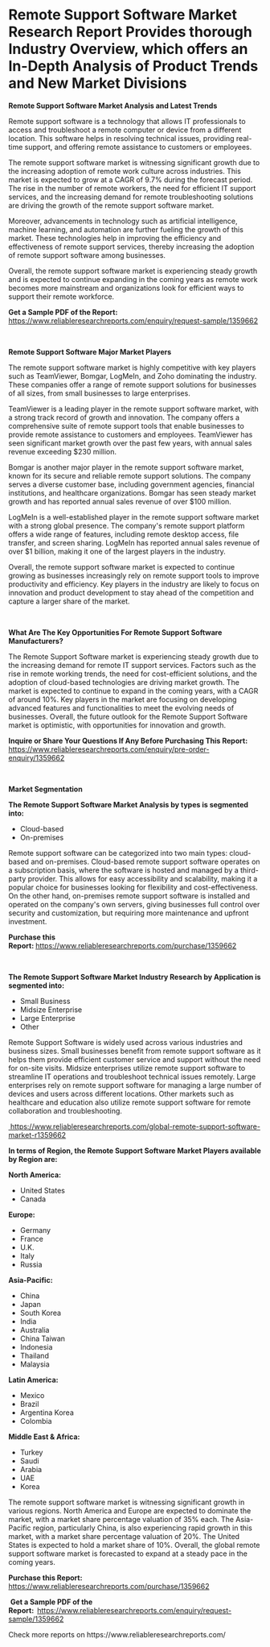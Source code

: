 <p><h1>Remote Support Software Market Research Report Provides thorough Industry Overview, which offers an In-Depth Analysis of Product Trends and New Market Divisions</h1></p><p><strong>Remote Support Software Market Analysis and Latest Trends</strong></p>
<p><p>Remote support software is a technology that allows IT professionals to access and troubleshoot a remote computer or device from a different location. This software helps in resolving technical issues, providing real-time support, and offering remote assistance to customers or employees.</p><p>The remote support software market is witnessing significant growth due to the increasing adoption of remote work culture across industries. This market is expected to grow at a CAGR of 9.7% during the forecast period. The rise in the number of remote workers, the need for efficient IT support services, and the increasing demand for remote troubleshooting solutions are driving the growth of the remote support software market.</p><p>Moreover, advancements in technology such as artificial intelligence, machine learning, and automation are further fueling the growth of this market. These technologies help in improving the efficiency and effectiveness of remote support services, thereby increasing the adoption of remote support software among businesses.</p><p>Overall, the remote support software market is experiencing steady growth and is expected to continue expanding in the coming years as remote work becomes more mainstream and organizations look for efficient ways to support their remote workforce.</p></p>
<p><strong>Get a Sample PDF of the Report:&nbsp;</strong> <a href="https://www.reliableresearchreports.com/enquiry/request-sample/1359662">https://www.reliableresearchreports.com/enquiry/request-sample/1359662</a></p>
<p>&nbsp;</p>
<p><strong>Remote Support Software Major Market Players</strong></p>
<p><p>The remote support software market is highly competitive with key players such as TeamViewer, Bomgar, LogMeIn, and Zoho dominating the industry. These companies offer a range of remote support solutions for businesses of all sizes, from small businesses to large enterprises. </p><p>TeamViewer is a leading player in the remote support software market, with a strong track record of growth and innovation. The company offers a comprehensive suite of remote support tools that enable businesses to provide remote assistance to customers and employees. TeamViewer has seen significant market growth over the past few years, with annual sales revenue exceeding $230 million.</p><p>Bomgar is another major player in the remote support software market, known for its secure and reliable remote support solutions. The company serves a diverse customer base, including government agencies, financial institutions, and healthcare organizations. Bomgar has seen steady market growth and has reported annual sales revenue of over $100 million.</p><p>LogMeIn is a well-established player in the remote support software market with a strong global presence. The company's remote support platform offers a wide range of features, including remote desktop access, file transfer, and screen sharing. LogMeIn has reported annual sales revenue of over $1 billion, making it one of the largest players in the industry.</p><p>Overall, the remote support software market is expected to continue growing as businesses increasingly rely on remote support tools to improve productivity and efficiency. Key players in the industry are likely to focus on innovation and product development to stay ahead of the competition and capture a larger share of the market.</p></p>
<p>&nbsp;</p>
<p><strong>What Are The Key Opportunities For Remote Support Software Manufacturers?</strong></p>
<p><p>The Remote Support Software market is experiencing steady growth due to the increasing demand for remote IT support services. Factors such as the rise in remote working trends, the need for cost-efficient solutions, and the adoption of cloud-based technologies are driving market growth. The market is expected to continue to expand in the coming years, with a CAGR of around 10%. Key players in the market are focusing on developing advanced features and functionalities to meet the evolving needs of businesses. Overall, the future outlook for the Remote Support Software market is optimistic, with opportunities for innovation and growth.</p></p>
<p><strong>Inquire or Share Your Questions If Any Before Purchasing This Report:</strong> <a href="https://www.reliableresearchreports.com/enquiry/pre-order-enquiry/1359662">https://www.reliableresearchreports.com/enquiry/pre-order-enquiry/1359662</a></p>
<p>&nbsp;</p>
<p><strong>Market Segmentation</strong></p>
<p><strong>The Remote Support Software Market Analysis by types is segmented into:</strong></p>
<p><ul><li>Cloud-based</li><li>On-premises</li></ul></p>
<p><p>Remote support software can be categorized into two main types: cloud-based and on-premises. Cloud-based remote support software operates on a subscription basis, where the software is hosted and managed by a third-party provider. This allows for easy accessibility and scalability, making it a popular choice for businesses looking for flexibility and cost-effectiveness. On the other hand, on-premises remote support software is installed and operated on the company's own servers, giving businesses full control over security and customization, but requiring more maintenance and upfront investment.</p></p>
<p><strong>Purchase this Report:&nbsp;</strong><a href="https://www.reliableresearchreports.com/purchase/1359662">https://www.reliableresearchreports.com/purchase/1359662</a></p>
<p>&nbsp;</p>
<p><strong>The Remote Support Software Market Industry Research by Application is segmented into:</strong></p>
<p><ul><li>Small Business</li><li>Midsize Enterprise</li><li>Large Enterprise</li><li>Other</li></ul></p>
<p><p>Remote Support Software is widely used across various industries and business sizes. Small businesses benefit from remote support software as it helps them provide efficient customer service and support without the need for on-site visits. Midsize enterprises utilize remote support software to streamline IT operations and troubleshoot technical issues remotely. Large enterprises rely on remote support software for managing a large number of devices and users across different locations. Other markets such as healthcare and education also utilize remote support software for remote collaboration and troubleshooting.</p></p>
<p><a href="https://www.reliableresearchreports.com/global-remote-support-software-market-r1359662">&nbsp;https://www.reliableresearchreports.com/global-remote-support-software-market-r1359662</a></p>
<p><strong>In terms of Region, the Remote Support Software Market Players available by Region are:</strong></p>
<p>
    <p> <strong> North America: </strong>
        <ul>
            <li>United States</li>
            <li>Canada</li>
        </ul>
        </p> 
    <p> <strong> Europe: </strong>
        <ul>
            <li>Germany</li>
            <li>France</li>
            <li>U.K.</li>
            <li>Italy</li>
            <li>Russia</li>
        </ul>
        </p> 
    <p> <strong> Asia-Pacific: </strong>
        <ul>
            <li>China</li>
            <li>Japan</li>
            <li>South Korea</li>
            <li>India</li>
            <li>Australia</li>
            <li>China Taiwan</li>
            <li>Indonesia</li>
            <li>Thailand</li>
            <li>Malaysia</li>
        </ul>
        </p> 
    <p> <strong> Latin America: </strong>
        <ul>
            <li>Mexico</li>
            <li>Brazil</li>
            <li>Argentina Korea</li>
            <li>Colombia</li>
        </ul>
        </p> 
    <p> <strong> Middle East & Africa: </strong>
        <ul>
            <li>Turkey</li>
            <li>Saudi</li>
            <li>Arabia</li>
            <li>UAE</li>
            <li>Korea</li>
        </ul>
    </p>
    </p>
<p><p>The remote support software market is witnessing significant growth in various regions. North America and Europe are expected to dominate the market, with a market share percentage valuation of 35% each. The Asia-Pacific region, particularly China, is also experiencing rapid growth in this market, with a market share percentage valuation of 20%. The United States is expected to hold a market share of 10%. Overall, the global remote support software market is forecasted to expand at a steady pace in the coming years.</p></p>
<p><strong>Purchase this Report: </strong><a href="https://www.reliableresearchreports.com/purchase/1359662">https://www.reliableresearchreports.com/purchase/1359662</a></p>
<p>&nbsp;<strong>Get a Sample PDF of the Report:&nbsp;&nbsp;</strong><a href="https://www.reliableresearchreports.com/enquiry/request-sample/1359662">https://www.reliableresearchreports.com/enquiry/request-sample/1359662</a></p>
<p><strong></strong></p>
<p>Check more reports on https://www.reliableresearchreports.com/</p>
